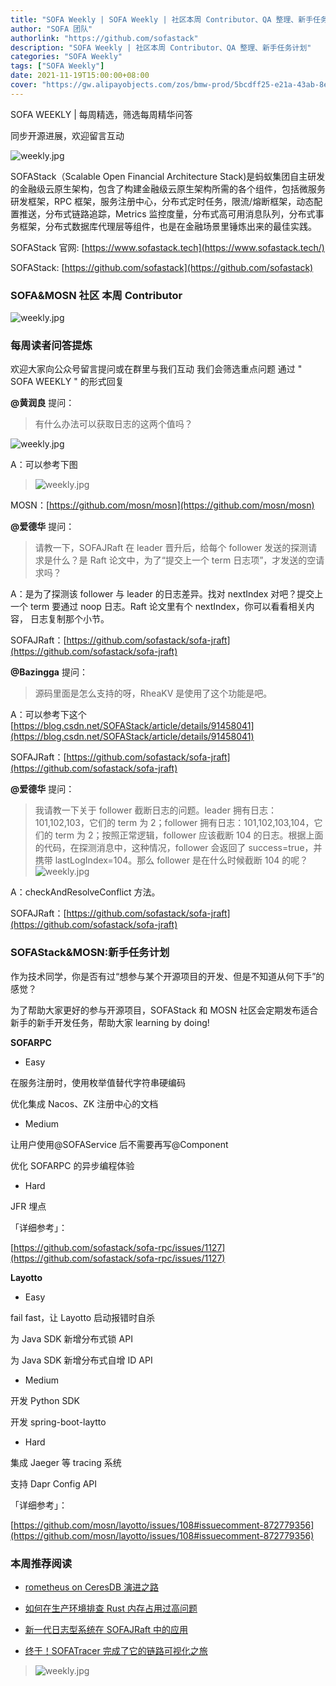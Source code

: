 ```yaml
---
title: "SOFA Weekly | SOFA Weekly | 社区本周 Contributor、QA 整理、新手任务计划"
author: "SOFA 团队"
authorlink: "https://github.com/sofastack"
description: "SOFA Weekly | 社区本周 Contributor、QA 整理、新手任务计划"
categories: "SOFA Weekly"
tags: ["SOFA Weekly"]
date: 2021-11-19T15:00:00+08:00
cover: "https://gw.alipayobjects.com/zos/bmw-prod/5bcdff25-e21a-43ab-8e34-04305cd379ae.webp"
---
```


SOFA WEEKLY | 每周精选，筛选每周精华问答

同步开源进展，欢迎留言互动

![weekly.jpg](https://gw.alipayobjects.com/zos/bmw-prod/5bcdff25-e21a-43ab-8e34-04305cd379ae.webp)

SOFAStack（Scalable Open Financial Architecture Stack)是蚂蚁集团自主研发的金融级云原生架构，包含了构建金融级云原生架构所需的各个组件，包括微服务研发框架，RPC 框架，服务注册中心，分布式定时任务，限流/熔断框架，动态配置推送，分布式链路追踪，Metrics 监控度量，分布式高可用消息队列，分布式事务框架，分布式数据库代理层等组件，也是在金融场景里锤炼出来的最佳实践。

SOFAStack 官网: [https://www.sofastack.tech](https://www.sofastack.tech/)

SOFAStack: [https://github.com/sofastack](https://github.com/sofastack)

### SOFA&MOSN 社区 本周 Contributor

![weekly.jpg](https://gw.alipayobjects.com/mdn/rms_1c90e8/afts/img/A*T-I6RY_hT9gAAAAAAAAAAAAAARQnAQ)

### 每周读者问答提炼

欢迎大家向公众号留言提问或在群里与我们互动
我们会筛选重点问题
通过 " SOFA WEEKLY " 的形式回复

**@黄润良** 提问：

>有什么办法可以获取日志的这两个值吗？

![weekly.jpg](https://gw.alipayobjects.com/mdn/rms_1c90e8/afts/img/A*9ve_QatXBYEAAAAAAAAAAAAAARQnAQ)

A：可以参考下图

>![weekly.jpg](https://gw.alipayobjects.com/mdn/rms_1c90e8/afts/img/A*w00zSLw8IKUAAAAAAAAAAAAAARQnAQ)

MOSN：[https://github.com/mosn/mosn](https://github.com/mosn/mosn)

**@爱德华** 提问：

>请教一下，SOFAJRaft 在 leader 晋升后，给每个 follower 发送的探测请求是什么？是 Raft 论文中，为了“提交上一个 term 日志项”，才发送的空请求吗？

A：是为了探测该 follower 与 leader 的日志差异。找对 nextIndex 对吧？提交上一个 term 要通过 noop 日志。Raft 论文里有个 nextIndex，你可以看看相关内容， 日志复制那个小节。

SOFAJRaft：[https://github.com/sofastack/sofa-jraft](https://github.com/sofastack/sofa-jraft)

**@Bazingga** 提问：

>源码里面是怎么支持的呀，RheaKV 是使用了这个功能是吧。

A：可以参考下这个
[https://blog.csdn.net/SOFAStack/article/details/91458041](https://blog.csdn.net/SOFAStack/article/details/91458041)

SOFAJRaft：[https://github.com/sofastack/sofa-jraft](https://github.com/sofastack/sofa-jraft)

**@爱德华** 提问：

>我请教一下关于 follower 截断日志的问题。leader 拥有日志：101,102,103，它们的 term 为 2；follower 拥有日志：101,102,103,104，它们的 term 为 2；按照正常逻辑，follower 应该截断 104 的日志。根据上面的代码，在探测消息中，这种情况，follower 会返回了 success=true，并携带 lastLogIndex=104。那么 follower 是在什么时候截断 104 的呢？<br>
>![weekly.jpg](https://gw.alipayobjects.com/mdn/rms_1c90e8/afts/img/A*lJZfTpxjNkoAAAAAAAAAAAAAARQnAQ)

A：checkAndResolveConflict 方法。

SOFAJRaft：[https://github.com/sofastack/sofa-jraft](https://github.com/sofastack/sofa-jraft)

### SOFAStack&MOSN:新手任务计划

作为技术同学，你是否有过“想参与某个开源项目的开发、但是不知道从何下手”的感觉？

为了帮助大家更好的参与开源项目，SOFAStack 和 MOSN 社区会定期发布适合新手的新手开发任务，帮助大家 learning by doing!

**SOFARPC**

- Easy

在服务注册时，使用枚举值替代字符串硬编码

优化集成 Nacos、ZK 注册中心的文档

- Medium

让用户使用@SOFAService 后不需要再写@Component

优化 SOFARPC 的异步编程体验

- Hard

JFR 埋点

「详细参考」：

[https://github.com/sofastack/sofa-rpc/issues/1127](https://github.com/sofastack/sofa-rpc/issues/1127)

**Layotto**

- Easy

fail fast，让 Layotto 启动报错时自杀

为 Java SDK 新增分布式锁 API

为 Java SDK 新增分布式自增 ID API

- Medium

开发 Python SDK

开发 spring-boot-laytto

- Hard

集成 Jaeger 等 tracing 系统

支持 Dapr Config API

「详细参考」：

[https://github.com/mosn/layotto/issues/108#issuecomment-872779356](https://github.com/mosn/layotto/issues/108#issuecomment-872779356)

### 本周推荐阅读 

- [rometheus on CeresDB 演进之路](https://mp.weixin.qq.com/s?__biz=MzUzMzU5Mjc1Nw==&mid=2247497779&idx=1&sn=3c47ec0f1af6b5f0278010720c52a7fc&chksm=faa317e9cdd49eff0eb65e69e3ce40254100848556eca075ef24f3ce4527d906ce67c2487f94&token=709289858&lang=zh_CN#rd)

- [如何在生产环境排查 Rust 内存占用过高问题](https://mp.weixin.qq.com/s?__biz=MzUzMzU5Mjc1Nw==&mid=2247497371&idx=1&sn=8b98f9a7dad0ac99d77c45d12db626be&chksm=faa31941cdd49057ec6aa23b5541e0b1ce49574808f55068a0b3c0bc829ef281c47cfba53f59&scene=21)

- [新一代日志型系统在 SOFAJRaft 中的应用](https://mp.weixin.qq.com/s?__biz=MzUzMzU5Mjc1Nw==&mid=2247497065&idx=1&sn=41cc54dbca1f9bb1d2e50dbd181f062d&chksm=faa31ab3cdd493a52bac26736b2d66c9fcda77c6591048ae758f9663ded0a1a068947a8488ab&scene=21)

- [终于！SOFATracer 完成了它的链路可视化之旅](https://mp.weixin.qq.com/s?__biz=MzUzMzU5Mjc1Nw==&mid=2247496554&idx=1&sn=b6c292ee9b983a2344f2929390fe15c4&chksm=faa31cb0cdd495a6770720e631ff338e435998f294145da18c04bf34b82e49d2f028687cad7f&scene=21)

>![weekly.jpg](https://gw.alipayobjects.com/zos/bmw-prod/5f2e9662-eff8-4b6b-abb6-08799da42fcc.webp)
